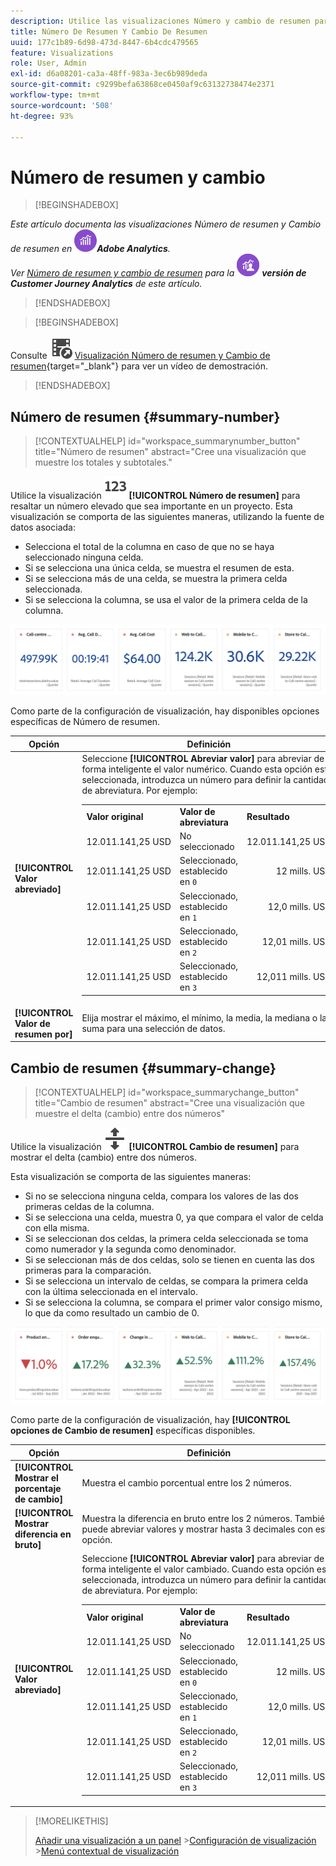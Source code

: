 ```yaml
---
description: Utilice las visualizaciones Número y cambio de resumen para mostrar puntos de datos importantes en un proyecto.
title: Número De Resumen Y Cambio De Resumen
uuid: 177c1b89-6d98-473d-8447-6b4cdc479565
feature: Visualizations
role: User, Admin
exl-id: d6a08201-ca3a-48ff-983a-3ec6b989deda
source-git-commit: c9299befa63868ce0450af9c63132738474e2371
workflow-type: tm+mt
source-wordcount: '508'
ht-degree: 93%

---
```


# Número de resumen y cambio

>[!BEGINSHADEBOX]

_Este artículo documenta las visualizaciones Número de resumen y Cambio de resumen en_ ![Adobe Analytics](/help/assets/icons/AdobeAnalytics.svg) _&#x200B;**Adobe Analytics**._<br/>_Ver [Número de resumen y cambio de resumen](https://experienceleague.adobe.com/es/docs/analytics-platform/using/cja-workspace/visualizations/summary-number-change) para la_ ![CustomerJourneyAnalytics](/help/assets/icons/CustomerJourneyAnalytics.svg) _&#x200B;**versión de Customer Journey Analytics** de este artículo._

>[!ENDSHADEBOX]

>[!BEGINSHADEBOX]

Consulte ![VideoCheckedOut](/help/assets/icons/VideoCheckedOut.svg) [Visualización Número de resumen y Cambio de resumen](https://video.tv.adobe.com/v/335564/?quality=12&learn=on){target="_blank"} para ver un vídeo de demostración.

>[!ENDSHADEBOX]

## Número de resumen {#summary-number}

<!-- markdownlint-disable MD034 -->

>[!CONTEXTUALHELP]
>id="workspace_summarynumber_button"
>title="Número de resumen"
>abstract="Cree una visualización que muestre los totales y subtotales."

<!-- markdownlint-enable MD034 -->

Utilice la visualización ![Resumir](/help/assets/icons/123.svg) **[!UICONTROL Número de resumen]** para resaltar un número elevado que sea importante en un proyecto. Esta visualización se comporta de las siguientes maneras, utilizando la fuente de datos asociada:

* Selecciona el total de la columna en caso de que no se haya seleccionado ninguna celda.
* Si se selecciona una única celda, se muestra el resumen de esta.
* Si se selecciona más de una celda, se muestra la primera celda seleccionada.
* Si se selecciona la columna, se usa el valor de la primera celda de la columna.

![Visualización Número de resumen](asses/../assets/summary-number.png)

Como parte de la configuración de visualización, hay disponibles opciones específicas de Número de resumen.

| Opción | Definición |
|--- |--- |
| **[!UICONTROL Valor abreviado]** | Seleccione **[!UICONTROL Abreviar valor]** para abreviar de forma inteligente el valor numérico. Cuando esta opción esté seleccionada, introduzca un número para definir la cantidad de abreviatura. Por ejemplo:<br/><table><tr><td>**Valor original**</td><td>**Valor de abreviatura**</td><td>**Resultado**</td></tr><tr><td>12.011.141,25 USD</td><td>No seleccionado</td><td  align="right">12.011.141,25 USD</td></tr><tr><td>12.011.141,25 USD</td><td>Seleccionado, establecido en `0`</td><td align="right">12 mills. USD</td></tr><tr><td>12.011.141,25 USD</td><td> Seleccionado, establecido en `1`</td><td  align="right">12,0 mills. USD</td></tr><tr><td>12.011.141,25 USD</td><td>Seleccionado, establecido en `2`</td><td align="right">12,01 mills. USD</td></tr><tr><td>12.011.141,25 USD</td><td>Seleccionado, establecido en `3`</td><td align="right">12,011 mills. USD</td></tr></table> |
| **[!UICONTROL Valor de resumen por]** | Elija mostrar el máximo, el mínimo, la media, la mediana o la suma para una selección de datos. |

## Cambio de resumen {#summary-change}

<!-- markdownlint-disable MD034 -->

>[!CONTEXTUALHELP]
>id="workspace_summarychange_button"
>title="Cambio de resumen"
>abstract="Cree una visualización que muestre el delta (cambio) entre dos números"

<!-- markdownlint-enable MD034 -->


Utilice la visualización ![MoveUpDown](/help/assets/icons/MoveUpDown.svg) **[!UICONTROL Cambio de resumen]** para mostrar el delta (cambio) entre dos números. <!-- This is applicable for AA, not CJA: The green and red color of the Summary Change can be controlled through [custom event polarity](https://experienceleague.adobe.com/docs/analytics/admin/admin-tools/success-events/success-event.html) or a calculated metric's [Show Upward Trend As](https://experienceleague.adobe.com/docs/analytics/components/calculated-metrics/calcmetric-workflow/cm-build-metrics.html) option.-->

<!--
The green and red color of the Summary Change can be controlled through [custom event polarity](https://experienceleague.adobe.com/docs/analytics/admin/admin/c-manage-report-suites/c-edit-report-suites/conversion-var-admin/c-success-events/success-event.md) or a calculated metric's [Show Upward Trend As](https://experienceleague.adobe.com/docs/analytics/components/calculated-metrics/calcmetric-workflow/cm-build-metrics.html) option.
-->

Esta visualización se comporta de las siguientes maneras:

* Si no se selecciona ninguna celda, compara los valores de las dos primeras celdas de la columna.
* Si se selecciona una celda, muestra 0, ya que compara el valor de celda con ella misma.
* Si se seleccionan dos celdas, la primera celda seleccionada se toma como numerador y la segunda como denominador.
* Si se seleccionan más de dos celdas, solo se tienen en cuenta las dos primeras para la comparación.
* Si se selecciona un intervalo de celdas, se compara la primera celda con la última seleccionada en el intervalo.
* Si se selecciona la columna, se compara el primer valor consigo mismo, lo que da como resultado un cambio de 0.


![Visualización Cambio de resumen que muestra el delta entre dos números.](assets/summary-change.png)


Como parte de la configuración de visualización, hay **[!UICONTROL opciones de Cambio de resumen]** específicas disponibles.

| Opción | Definición |
|--- |--- |
| **[!UICONTROL Mostrar el porcentaje de cambio]** | Muestra el cambio porcentual entre los 2 números. |
| **[!UICONTROL Mostrar diferencia en bruto]** | Muestra la diferencia en bruto entre los 2 números. También puede abreviar valores y mostrar hasta 3 decimales con esta opción. |
| **[!UICONTROL Valor abreviado]** | Seleccione **[!UICONTROL Abreviar valor]** para abreviar de forma inteligente el valor cambiado. Cuando esta opción esté seleccionada, introduzca un número para definir la cantidad de abreviatura. Por ejemplo:<br/><table><tr><td>**Valor original**</td><td>**Valor de abreviatura**</td><td>**Resultado**</td></tr><tr><td>12.011.141,25 USD</td><td>No seleccionado</td><td  align="right">12.011.141,25 USD</td></tr><tr><td>12.011.141,25 USD</td><td>Seleccionado, establecido en `0`</td><td align="right">12 mills. USD</td></tr><tr><td>12.011.141,25 USD</td><td> Seleccionado, establecido en `1`</td><td  align="right">12,0 mills. USD</td></tr><tr><td>12.011.141,25 USD</td><td>Seleccionado, establecido en `2`</td><td align="right">12,01 mills. USD</td></tr><tr><td>12.011.141,25 USD</td><td>Seleccionado, establecido en `3`</td><td align="right">12,011 mills. USD</td></tr></table> |

>[!MORELIKETHIS]
>
>[Añadir una visualización a un panel](/help/analyze/analysis-workspace/visualizations/freeform-analysis-visualizations.md#add-visualizations-to-a-panel)
>&#x200B;>[Configuración de visualización](/help/analyze/analysis-workspace/visualizations/freeform-analysis-visualizations.md#settings)
>&#x200B;>[Menú contextual de visualización](/help/analyze/analysis-workspace/visualizations/freeform-analysis-visualizations.md#context-menu)
>
